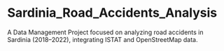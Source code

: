 # Sardinia_Road_Accidents_Analysis
A Data Management Project focused on analyzing road accidents in Sardinia (2018–2022), integrating ISTAT and OpenStreetMap data.
